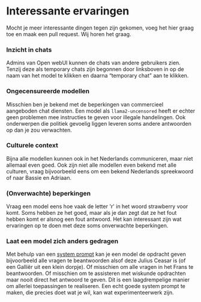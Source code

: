# **Interessante ervaringen**

Mocht je meer interessante dingen tegen zijn gekomen, voeg het hier graag toe en maak een pull request. Wij horen het graag.

### **Inzicht in chats**
Admins van Open webUI kunnen de chats van andere gebruikers zien. Tenzij deze als temporary chats zijn begonnen door linksboven in op de naam van het model te klikken en daarna “temporary chat” aan te klikken.

### **Ongecensureerde modellen**
Misschien ben je bekend met de beperkingen van commercieel aangeboden chat diensten. Een model als `llama2-uncensored` heeft er echter geen problemen mee instructies te geven voor illegale handelingen. Ook onderwerpen die politiek gevoelig liggen leveren soms andere antwoorden op dan je zou verwachten.

### **Culturele context**
Bijna alle modellen kunnen ook in het Nederlands communiceren, maar niet allemaal even goed. Ook zijn niet alle modellen even bekend met alle culturen, vraag bijvoorbeeld eens om een bekend Nederlands spreekwoord of naar Bassie en Adriaan.

### **(Onverwachte) beperkingen**
Vraag een model eens hoe vaak de letter 'r' in het woord strawberry voor komt. Soms hebben ze het goed, maar als je dan zegt dat ze het fout hebben komt er alsnog een fout antwoord. Het kan interessant zijn wat ervaringen op te doen met deze soms onverwachte beperkingen.

### **Laat een model zich anders gedragen**
Met behulp van een [system prompt](https://docs.openwebui.com/features/chat-features/chat-params/#system-prompt-and-advanced-parameters-hierarchy-chart) kan je een model de opdracht geven bijvoorbeeld alle vragen te beantwoorden alsof deze Julius Ceasar is (of een Galliër uit een klein dorpje). Of misschien om alle vragen in het Frans te beantwoorden. Of misschien om te assisteren met wiskunde opdrachten maar nooit direct het antwoord te geven. Dit is een laagdrempelige manier om allerlei toepassingen te realiseren. Een echt goede system prompt te maken, die precies doet wat je wil, kan wat experimenteerwerk zijn.